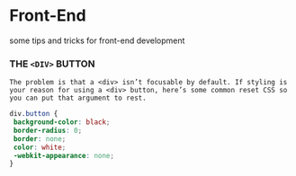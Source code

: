 # Front-End
some tips and tricks for front-end development

### THE ``<DIV>`` BUTTON
`The problem is that a <div> isn’t focusable by default. If styling is your reason for using a <div> button, here’s some common reset CSS so you can put that argument to rest. `

``` CSS
div.button {
 background-color: black;
 border-radius: 0;
 border: none;
 color: white;
 -webkit-appearance: none;
}
```

